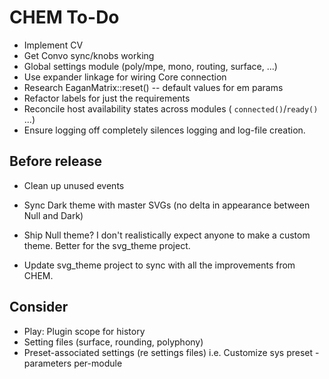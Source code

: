 # CHEM To-Do

- Implement CV
- Get Convo sync/knobs working
- Global settings module (poly/mpe, mono, routing, surface, ...)
- Use expander linkage for wiring Core connection
- Research EaganMatrix::reset() -- default values for em params
- Refactor labels for just the requirements
- Reconcile host availability states across modules ( `connected()`/`ready()` ...)
- Ensure logging off completely silences logging and log-file creation.

## Before release

- Clean up unused events

- Sync Dark theme with master SVGs (no delta in appearance between Null and Dark)

- Ship Null theme? I don't realistically expect anyone to make a custom theme.
  Better for the svg_theme project.

- Update svg_theme project to sync with all the improvements from CHEM.

## Consider

- Play: Plugin scope for history
- Setting files (surface, rounding, polyphony)
- Preset-associated settings (re settings files) i.e. Customize sys preset - parameters per-module
